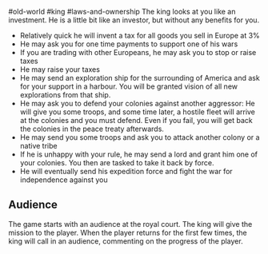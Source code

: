 #old-world #king #laws-and-ownership 
The king looks at you like an investment. He is a little bit like an investor, but without any benefits for you.

- Relatively quick he will invent a tax for all goods you sell in Europe at 3%
- He may ask you for one time payments to support one of his wars
- If you are trading with other Europeans, he may ask you to stop or raise taxes
- He may raise your taxes
- He may send an exploration ship for the surrounding of America and ask for your support in a harbour. You will be granted vision of all new explorations from that ship.
- He may ask you to defend your colonies against another aggressor: He will give you some troops, and some time later, a hostile fleet will arrive at the colonies and you must defend. Even if you fail, you will get back the colonies in the peace treaty afterwards.
- He may send you some troops and ask you to attack another colony or a native tribe
- If he is unhappy with your rule, he may send a lord and grant him one of your colonies. You then are tasked to take it back by force.
- He will eventually send his expedition force and fight the war for independence against you


## Audience

The game starts with an audience at the royal court. The king will give the mission to the player. When the player returns for the first few times, the king will call in an audience, commenting on the progress of the player.
